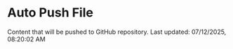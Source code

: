 # Auto Push File

Content that will be pushed to GitHub repository.
Last updated: 07/12/2025, 08:20:02 AM